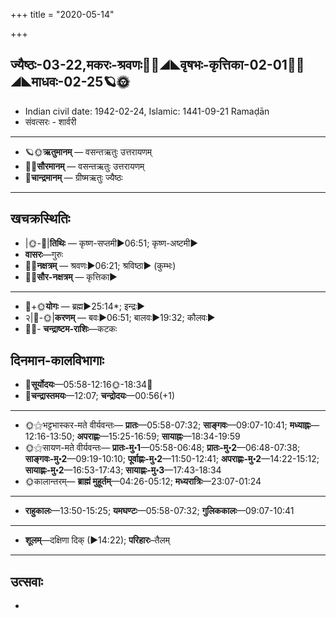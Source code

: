 +++
title = "2020-05-14"

+++
## ज्यैष्ठः-03-22,मकरः-श्रवणः🌛🌌◢◣वृषभः-कृत्तिका-02-01🌌🌞◢◣माधवः-02-25🪐🌞
- Indian civil date: 1942-02-24, Islamic: 1441-09-21 Ramaḍān
- संवत्सरः - शार्वरी
___________________
- 🪐🌞**ऋतुमानम्** — वसन्तऋतुः उत्तरायणम्
- 🌌🌞**सौरमानम्** — वसन्तऋतुः उत्तरायणम्
- 🌛**चान्द्रमानम्** — ग्रीष्मऋतुः ज्यैष्ठः
___________________


## खचक्रस्थितिः
- |🌞-🌛|**तिथिः** — कृष्ण-सप्तमी►06:51; कृष्ण-अष्टमी►  
- **वासरः**—गुरुः  
- 🌌🌛**नक्षत्रम्** — श्रवणः►06:21; श्रविष्ठा► (कुम्भः)  
- 🌌🌞**सौर-नक्षत्रम्** — कृत्तिका►  
___________________
- 🌛+🌞**योगः** — ब्रह्म►25:14*; इन्द्रः►  
- २|🌛-🌞|**करणम्** — बवः►06:51; बालवः►19:32; कौलवः►  
- 🌌🌛- **चन्द्राष्टम-राशिः**—कटकः  


## दिनमान-कालविभागाः
- 🌅**सूर्योदयः**—05:58-12:16🌞️-18:34🌇  
- 🌛**चन्द्रास्तमयः**—12:07; **चन्द्रोदयः**—00:56(+1)  
___________________
- 🌞⚝भट्टभास्कर-मते वीर्यवन्तः— **प्रातः**—05:58-07:32; **साङ्गवः**—09:07-10:41; **मध्याह्नः**—12:16-13:50; **अपराह्णः**—15:25-16:59; **सायाह्नः**—18:34-19:59  
- 🌞⚝सायण-मते वीर्यवन्तः— **प्रातः-मु॰1**—05:58-06:48; **प्रातः-मु॰2**—06:48-07:38; **साङ्गवः-मु॰2**—09:19-10:10; **पूर्वाह्णः-मु॰2**—11:50-12:41; **अपराह्णः-मु॰2**—14:22-15:12; **सायाह्णः-मु॰2**—16:53-17:43; **सायाह्णः-मु॰3**—17:43-18:34  
- 🌞कालान्तरम्— **ब्राह्मं मुहूर्तम्**—04:26-05:12; **मध्यरात्रिः**—23:07-01:24  
___________________
- **राहुकालः**—13:50-15:25; **यमघण्टः**—05:58-07:32; **गुलिककालः**—09:07-10:41  
___________________
- **शूलम्**—दक्षिणा दिक् (►14:22); **परिहारः**–तैलम्  
___________________

## उत्सवाः
- 
